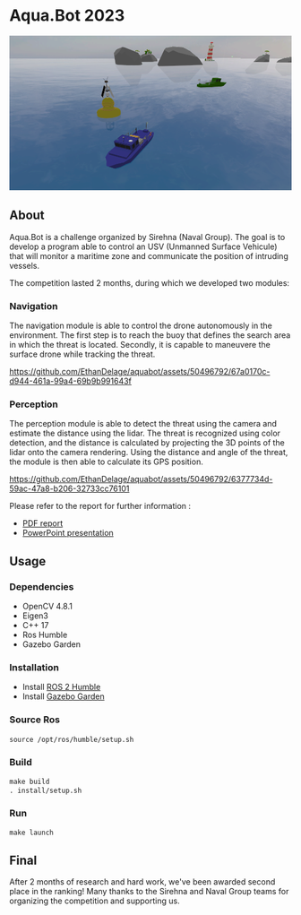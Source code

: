 # Aqua.Bot 2023

![](assets/aquabot_cover.png)

## About

Aqua.Bot is a challenge organized by Sirehna (Naval Group). The goal is to develop a program able to control an USV (Unmanned Surface Vehicule) that will monitor a maritime zone and communicate the position of intruding vessels.

The competition lasted 2 months, during which we developed two modules:

### Navigation
The navigation module is able to control the drone autonomously in the environment. The first step is to reach the buoy that defines the search area in which the threat is located.
Secondly, it is capable to maneuvere the surface drone while tracking the threat.

https://github.com/EthanDelage/aquabot/assets/50496792/67a0170c-d944-461a-99a4-69b9b991643f



### Perception
The perception module is able to detect the threat using the camera and estimate the distance using the lidar. The threat is recognized using color detection, and the distance is calculated by projecting the 3D points of the lidar onto the camera rendering. Using the distance and angle of the threat, the module is then able to calculate its GPS position.

https://github.com/EthanDelage/aquabot/assets/50496792/6377734d-59ac-47a8-b206-32733cc76101


Please refer to the report for further information :

- [PDF report](assets/report.pdf)
- [PowerPoint presentation](assets/presentation)

## Usage

### Dependencies

- OpenCV 4.8.1
- Eigen3
- C++ 17
- Ros Humble
- Gazebo Garden

### Installation

- Install [ROS 2 Humble](https://docs.ros.org/en/humble/Installation/Ubuntu-Install-Debians.html)
- Install [Gazebo Garden](https://gazebosim.org/docs/garden/install_ubuntu)

### Source Ros

```shell
source /opt/ros/humble/setup.sh
```

### Build

```shell
make build
. install/setup.sh
```

### Run

```shell
make launch
```

## Final

After 2 months of research and hard work, we've been awarded second place in the ranking!
Many thanks to the Sirehna and Naval Group teams for organizing the competition and supporting us. 
